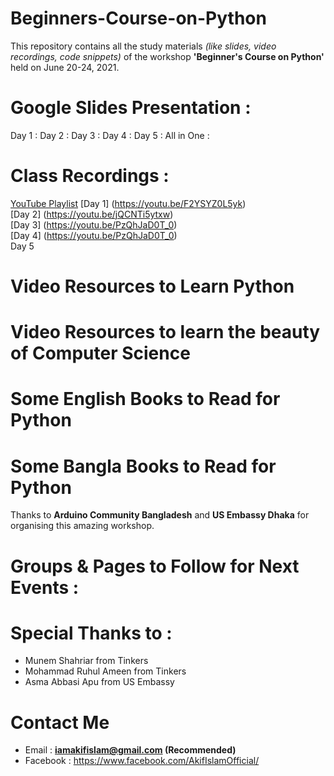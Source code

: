 # Beginners-Course-on-Python
This repository contains all the study materials *(like slides, video recordings, code snippets)* of the workshop **'Beginner's Course on Python'** held on June 20-24, 2021.


# Google Slides Presentation :
Day 1 : 
Day 2 :
Day 3 : 
Day 4 : 
Day 5 :
All in One : 

# Class Recordings :
[YouTube Playlist](https://www.youtube.com/playlist?list=PLIjGmNoXlc22Te-eGx9NN3xXG1uTv6DiC)
[Day 1] (https://youtu.be/F2YSYZ0L5yk) <br>
[Day 2] (https://youtu.be/jQCNTi5ytxw) <br>
[Day 3] (https://youtu.be/PzQhJaD0T_0) <br>
[Day 4] (https://youtu.be/PzQhJaD0T_0) <br>
Day 5 <br>

# Video Resources to Learn Python

# Video Resources to learn the beauty of Computer Science

# Some English Books to Read for Python

# Some Bangla Books to Read for Python



 
Thanks to **Arduino Community Bangladesh** and **US Embassy Dhaka** for organising this amazing workshop.


# Groups & Pages to Follow for Next Events :

# Special Thanks to :
 - Munem Shahriar from Tinkers
 - Mohammad Ruhul Ameen from Tinkers
 - Asma Abbasi Apu from US Embassy

# Contact Me
 - Email : **iamakifislam@gmail.com (Recommended)**
 - Facebook : https://www.facebook.com/AkifIslamOfficial/

